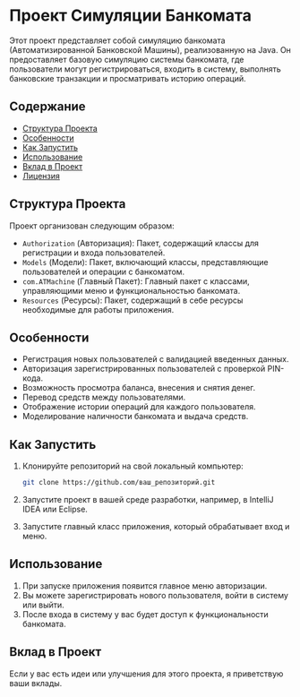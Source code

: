 # Проект Симуляции Банкомата

Этот проект представляет собой симуляцию банкомата (Автоматизированной Банковской Машины), реализованную на Java. Он предоставляет базовую симуляцию системы банкомата, где пользователи могут регистрироваться, входить в систему, выполнять банковские транзакции и просматривать историю операций.

## Содержание

- [Структура Проекта](#структура-проекта)
- [Особенности](#особенности)
- [Как Запустить](#как-запустить)
- [Использование](#использование)
- [Вклад в Проект](#вклад-в-проект)
- [Лицензия](#лицензия)

## Структура Проекта

Проект организован следующим образом:

- `Authorization` (Авторизация): Пакет, содержащий классы для регистрации и входа пользователей.
- `Models` (Модели): Пакет, включающий классы, представляющие пользователей и операции с банкоматом.
- `com.ATMachine` (Главный Пакет): Главный пакет с классами, управляющими меню и функциональностью банкомата.
- `Resources` (Ресурсы): Пакет, содержащий в себе ресурсы необходимые для работы приложения.

## Особенности

- Регистрация новых пользователей с валидацией введенных данных.
- Авторизация зарегистрированных пользователей с проверкой PIN-кода.
- Возможность просмотра баланса, внесения и снятия денег.
- Перевод средств между пользователями.
- Отображение истории операций для каждого пользователя.
- Моделирование наличности банкомата и выдача средств.

## Как Запустить

1. Клонируйте репозиторий на свой локальный компьютер:

   ```bash
   git clone https://github.com/ваш_репозиторий.git
   ```

2. Запустите проект в вашей среде разработки, например, в IntelliJ IDEA или Eclipse.

3. Запустите главный класс приложения, который обрабатывает вход и меню.

## Использование

1. При запуске приложения появится главное меню авторизации.
2. Вы можете зарегистрировать нового пользователя, войти в систему или выйти.
3. После входа в систему у вас будет доступ к функциональности банкомата.

## Вклад в Проект

Если у вас есть идеи или улучшения для этого проекта, я приветствую ваши вклады.
